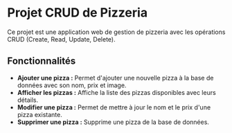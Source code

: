 # Projet CRUD de Pizzeria

Ce projet est une application web de gestion de pizzeria avec les opérations CRUD (Create, Read, Update, Delete).

## Fonctionnalités

- **Ajouter une pizza :** Permet d'ajouter une nouvelle pizza à la base de données avec son nom, prix et image.
- **Afficher les pizzas :** Affiche la liste des pizzas disponibles avec leurs détails.
- **Modifier une pizza :** Permet de mettre à jour le nom et le prix d'une pizza existante.
- **Supprimer une pizza :** Supprime une pizza de la base de données.